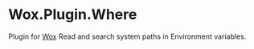 # Wox.Plugin.Where
Plugin for [Wox](https://github.com/Wox-launcher/Wox)
Read and search system paths in Environment variables.
